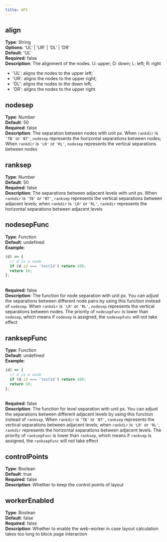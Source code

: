 ```yaml
---
title: API
---
```


## align

**Type**: String<br />**Options**: 'UL' | 'UR' | 'DL' | 'DR'<br />**Default**: 'UL'<br />**Required**: false<br />**Description**: The alignment of the nodes. U: upper; D: down; L: left; R: right

- 'UL': aligns the nodes to the upper left;
- 'UR': aligns the nodes to the upper right;
- 'DL': aligns the nodes to the down left;
- 'DR': aligns the nodes to the upper right.

## nodesep

**Type**: Number<br />**Default**: 50<br />**Required**: false<br />**Description**: The separation between nodes with unit px. When `rankdir` is `'TB'` or `'BT'`, `nodesep` represents the horizontal separations between nodes; When `rankdir` is `'LR'` or `'RL'`, `nodesep` represents the vertical separations between nodes

## ranksep

**Type**: Number<br />**Default**: 50<br />**Required**: false<br />**Description**: The separations between adjacent levels with unit px. When `rankdir` is `'TB'` or `'BT'`, `ranksep` represents the vertical separations between adjacent levels; when `rankdir` is `'LR'` or `'RL'`, `rankdir` represents the horizontal separations between adjacent levels

## nodesepFunc

**Type**: Function<br />**Default**: undefined<br />**Example**:

```javascript
(d) => {
  // d is a node
  if (d.id === 'testId') return 100;
  return 10;
};
```

<br />**Required**: false<br />**Description**: The function for node separation with unit px. You can adjust the separations between different node pairs by using this function instead of `nodesep`. When `rankdir` is `'LR'` or `'RL'`, `nodesep` represents the vertical separations between nodes. The priority of `nodesepFunc` is lower than `nodesep`, which means if `nodesep` is assigned, the `nodesepFunc` will not take effect

## ranksepFunc

**Type**: Function<br />**Default**: undefined<br />**Example**:

```javascript
(d) => {
  // d is a node
  if (d.id === 'testId') return 100;
  return 10;
};
```

<br />**Required**: false<br />**Description**: The function for level separation with unit px. You can adjust the separations between different adjacent levels by using this function instead of `ranksep`. When `rankdir` is `'TB'` or `'BT'`, `ranksep` represents the vertical separations between adjacent levels; when `rankdir` is `'LR'` or `'RL'`, `rankdir` represents the horizontal separations between adjacent levels. The priority of `ranksepFunc` is lower than `ranksep`, which means if `ranksep` is assigned, the `ranksepFunc` will not take effect

## controlPoints

**Type**: Boolean<br />**Default**: true<br />**Required**: false<br />**Description**: Whether to keep the control points of layout

## workerEnabled

**Type**: Boolean<br />**Default**: false<br />**Required**: false<br />**Description**: Whether to enable the web-worker in case layout calculation takes too long to block page interaction
